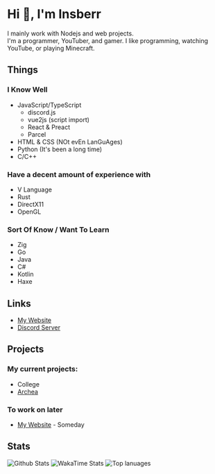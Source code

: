 # Hi 👋, I'm Insberr
I mainly work with Nodejs and web projects.  
I'm a programmer, YouTuber, and gamer. I like programming, watching YouTube, or playing Minecraft.  

## Things
### I Know Well
- JavaScript/TypeScript
  - discord.js
  - vue2js (script import)
  - React & Preact
  - Parcel
- HTML & CSS (NOt evEn LanGuAges)
- Python (It's been a long time)
- C/C++

### Have a decent amount of experience with
- V Language
- Rust
- DirectX11
- OpenGL

### Sort Of Know / Want To Learn
- Zig
- Go
- Java
- C#
- Kotlin
- Haxe

## Links
- [My Website](https://insberr.com)
- [Discord Server](https://discord.gg/gRMbZyU)

## Projects

### My current projects:
- College
- [Archea](https://github.com/insberr/archea)

### To work on later
- [My Website](https://insberr.con) - Someday

## Stats
<img src="https://github-readme-stats.vercel.app/api?username=insberr&count_private=true&show_icons=true&theme=dark" alt="Github Stats" />
<img src="https://github-readme-stats.vercel.app/api/wakatime?username=insberr&theme=dark" alt="WakaTime Stats" />
<img src="https://github-readme-stats.vercel.app/api/top-langs/?username=insberr&theme=dark&langs_count=10&exclude_repo=insberr.github.io" alt="Top lanuages" />
